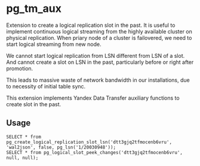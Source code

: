 # pg_tm_aux
Extension to create a logical replication slot in the past. It is useful to implement continuous logical streaming from the highly available cluster on physical replication. When priary node of a cluster is failovered, we need to start logical streaming from new node.

We cannot start logical replication from LSN different from LSN of a slot. And cannot create a slot on LSN in the past, particularly before or right after promotion.

This leads to massive waste of network bandwidth in our installations, due to necessity of initial table sync.

This extension implements Yandex Data Transfer auxiliary functions to create slot in the past.

## Usage
```
SELECT * from  pg_create_logical_replication_slot_lsn('dtt3gjq2tfmocenb6vru', 'wal2json', false, pg_lsn('1/20030948'));
SELECT * from pg_logical_slot_peek_changes('dtt3gjq2tfmocenb6vru', null, null);
```
